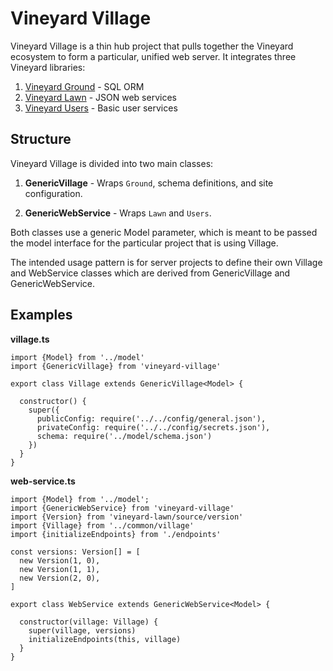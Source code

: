 # Vineyard Village

Vineyard Village is a thin hub project that pulls together the Vineyard ecosystem to form a particular, unified web server.  It integrates three Vineyard libraries:

1. [Vineyard Ground](https://github.com/silentorb/vineyard-ground) - SQL ORM
2. [Vineyard Lawn](https://github.com/silentorb/vineyard-lawn) - JSON web services
2. [Vineyard Users](https://github.com/silentorb/vineyard-users) - Basic user services

## Structure

Vineyard Village is divided into two main classes:

1. **GenericVillage** - Wraps `Ground`, schema definitions, and site configuration.

2. **GenericWebService** - Wraps `Lawn` and `Users`.

Both classes use a generic Model parameter, which is meant to be passed the model interface for the particular project that is using Village.

The intended usage pattern is for server projects to define their own Village and WebService classes which are derived from GenericVillage and GenericWebService.

## Examples

**village.ts**
```
import {Model} from '../model'
import {GenericVillage} from 'vineyard-village'

export class Village extends GenericVillage<Model> {

  constructor() {
    super({
      publicConfig: require('../../config/general.json'),
      privateConfig: require('../../config/secrets.json'),
      schema: require('../model/schema.json')
    })
  }
}
```

**web-service.ts**
```
import {Model} from '../model';
import {GenericWebService} from 'vineyard-village'
import {Version} from 'vineyard-lawn/source/version'
import {Village} from '../common/village'
import {initializeEndpoints} from './endpoints'

const versions: Version[] = [
  new Version(1, 0),
  new Version(1, 1),
  new Version(2, 0),
]

export class WebService extends GenericWebService<Model> {

  constructor(village: Village) {
    super(village, versions)
    initializeEndpoints(this, village)
  }
}
```